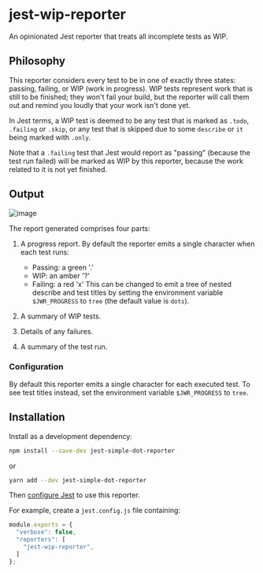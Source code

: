 # jest-wip-reporter

An opinionated Jest reporter that treats all incomplete tests as WIP.

## Philosophy

This reporter considers every test to be in one of exactly three states:
passing, failing, or WIP (work in progress).
WIP tests represent work that is still to be finished; they won't
fail your build, but the reporter will call them out and remind you loudly
that your work isn't done yet.

In Jest terms,
a WIP test is deemed to be any test that is marked as `.todo`, `.failing` or `.skip`,
or any test that is skipped due to some `describe` or `it` being marked with `.only`.

Note that a `.failing` test that Jest would report as "passing"
(because the test run failed)
will be marked as WIP by this reporter, because the work related to it
is not yet finished.

## Output

![image](https://github.com/kevinrutherford/jest-wip-reporter/assets/23290/5bf37aa3-186e-4015-9dae-a82da62e08cd)

The report generated comprises four parts:

1. A progress report.
   By default the reporter emits a single character when each test runs:
   - Passing: a green '.'
   - WIP: an amber '?'
   - Failing: a red 'x'
   This can be changed to emit a tree of nested describe and test titles
   by setting the environment variable `$JWR_PROGRESS` to `tree`
   (the default value is `dots`).

2. A summary of WIP tests.

3. Details of any failures.

4. A summary of the test run.

### Configuration

By default this reporter emits a single character for each executed test.
To see test titles instead, set the environment variable `$JWR_PROGRESS` to `tree`.

## Installation

Install as a development dependency:

```bash
npm install --save-dev jest-simple-dot-reporter
```

or

```bash
yarn add --dev jest-simple-dot-reporter
```

Then [configure Jest](https://facebook.github.io/jest/docs/en/configuration.html)
to use this reporter.

For example, create a `jest.config.js` file containing:

```javascript
module.exports = {
  "verbose": false,
  "reporters": [
    "jest-wip-reporter",
  ]
};
```

